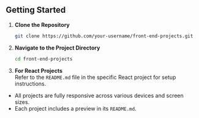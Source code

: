 ## Getting Started

1. **Clone the Repository**

    ```bash
    git clone https://github.com/your-username/front-end-projects.git
    ```

2. **Navigate to the Project Directory**

    ```bash
    cd front-end-projects
    ```

3. **For React Projects**  
   Refer to the `README.md` file in the specific React project for setup instructions.

- All projects are fully responsive across various devices and screen sizes.
- Each project includes a preview in its `README.md`.
